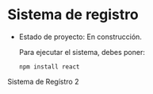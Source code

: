 <h1> Sistema de registro </h1>

- Estado de proyecto: En construcción.

  Para ejecutar el sistema, debes poner:

  ```npm install react```
  
Sistema de Regístro 2
